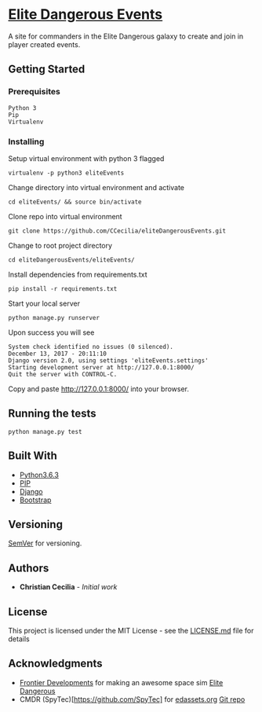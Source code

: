 # [Elite Dangerous Events](http://elitedangerousevents.us-east-1.elasticbeanstalk.com/)

A site for commanders in the Elite Dangerous galaxy to create and join in player created events. 

## Getting Started

### Prerequisites

```
Python 3
Pip 
Virtualenv
```

### Installing

Setup virtual environment with python 3 flagged

```
virtualenv -p python3 eliteEvents
```

Change directory into virtual environment and activate

```
cd eliteEvents/ && source bin/activate
```

Clone repo into virtual environment

```
git clone https://github.com/CCecilia/eliteDangerousEvents.git
```

Change to root project directory

```
cd eliteDangerousEvents/eliteEvents/
```

Install dependencies from requirements.txt

```
pip install -r requirements.txt
```

Start your local server

```
python manage.py runserver
```

Upon success you will see 
```
System check identified no issues (0 silenced).
December 13, 2017 - 20:11:10
Django version 2.0, using settings 'eliteEvents.settings'
Starting development server at http://127.0.0.1:8000/
Quit the server with CONTROL-C.
```
Copy and paste http://127.0.0.1:8000/ into your browser.

## Running the tests

```
python manage.py test
```

## Built With

* [Python3.6.3](https://www.python.org/downloads/release/python-363/)
* [PIP](https://pypi.python.org/pypi/pip)
* [Django](https://www.djangoproject.com/)
* [Bootstrap](http://getbootstrap.com/)

## Versioning

[SemVer](http://semver.org/) for versioning. 

## Authors

* **Christian Cecilia** - *Initial work* 

## License

This project is licensed under the MIT License - see the [LICENSE.md](LICENSE.md) file for details

## Acknowledgments

* [Frontier Developments](https://www.frontier.co.uk/) for making an awesome space sim [Elite Dangerous](https://www.elitedangerous.com/)
* CMDR (SpyTec)[https://github.com/SpyTec] for [edassets.org](https://github.com/SpyTec/EDAssets) [Git repo](https://github.com/SpyTec/EDAssets)
